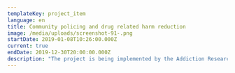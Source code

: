 ```yaml
---
templateKey: project_item
language: en
title: Community policing and drug related harm reduction
image: /media/uploads/screenshot-91-.png
startDate: 2019-01-08T10:26:00.000Z
current: true
endDate: 2019-12-30T20:00:00.000Z
description: "The project is being implemented by the Addiction Research Center  “Alternative Georgia”. The goal of the project is to develop psychoactive substance use related knowledge and skills of community police officers and support their engagement in addressing drug related problems in communities\nIn developed countries there is a growing understanding of the benefits of community policing, which implies close collaboration between law enforcement officers and local community residents who work together as partners to prevent crime. In these cases relationship between police and communities improves, local residents’ trust towards police increases, police officers have more accurate information about criminal situation in a specific community, and have better understanding of the needs and expectations of community members. Within this model issues related to use of illegal substances constitute important part of the problems that community policing focuses on. Police can work together with communities to support prevention of drug use and abuse, but also can provide needed support to people affected by substance use (reducing risks and harms related to drug use, referring to helping services and so on). \nThe goal of the project is to develop psychoactive substance use related knowledge and skills of community police officers and support their engagement in addressing drug related problems in communities.\nSpecific objectives of the project are as follows:\n1.\tAssess Georgian regulatory framework (laws, regulations, ministerial decrees) related to community policing; assess knowledge and attitudes of community police officers in relation to substance use\n2.\tReview international experience with community policing, in particular in relation to addressing drug related issues\n3.\tBased on Objectives 1 and 2 propose changes to the regulatory framework in order to enable effective involvement of community police officers with reducing/preventing drug related crime and reducing drug related harms\n4.\tOrganize a study visit of representatives of MIA (including community police officers) to learn practical experience in drug related community policing (preliminary to one of EU countries or the US; to be determined later)\n5.\tDevelop an educational module for community police officers in order to build their knowledge and overall capacity on approaches and interventions aimed at reducing/preventing drug related crime and drug related harms."
---
```


